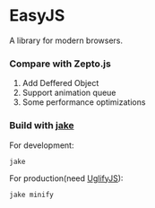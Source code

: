 EasyJS
======

A library for modern browsers.

### Compare with **Zepto.js**

1. Add Deffered Object
2. Support animation queue
3. Some performance optimizations

### Build with [jake](https://github.com/mde/jake)

For development:

    jake
    
For production(need [UglifyJS](https://github.com/mishoo/UglifyJS)):

    jake minify
